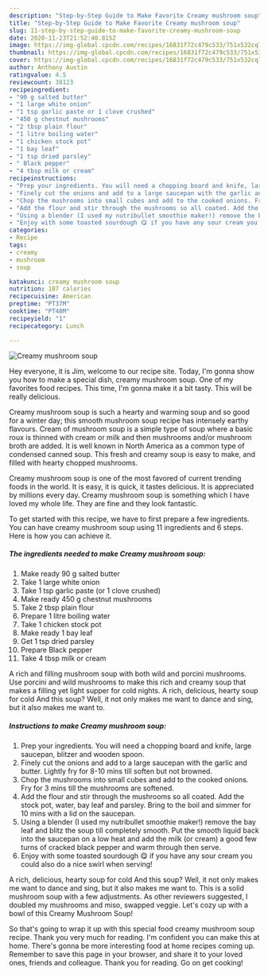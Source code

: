 ```yaml
---
description: "Step-by-Step Guide to Make Favorite Creamy mushroom soup"
title: "Step-by-Step Guide to Make Favorite Creamy mushroom soup"
slug: 11-step-by-step-guide-to-make-favorite-creamy-mushroom-soup
date: 2020-11-23T21:52:40.815Z
image: https://img-global.cpcdn.com/recipes/16831f72c479c533/751x532cq70/creamy-mushroom-soup-recipe-main-photo.jpg
thumbnail: https://img-global.cpcdn.com/recipes/16831f72c479c533/751x532cq70/creamy-mushroom-soup-recipe-main-photo.jpg
cover: https://img-global.cpcdn.com/recipes/16831f72c479c533/751x532cq70/creamy-mushroom-soup-recipe-main-photo.jpg
author: Anthony Austin
ratingvalue: 4.5
reviewcount: 38123
recipeingredient:
- "90 g salted butter"
- "1 large white onion"
- "1 tsp garlic paste or 1 clove crushed"
- "450 g chestnut mushrooms"
- "2 tbsp plain flour"
- "1 litre boiling water"
- "1 chicken stock pot"
- "1 bay leaf"
- "1 tsp dried parsley"
- " Black pepper"
- "4 tbsp milk or cream"
recipeinstructions:
- "Prep your ingredients. You will need a chopping board and knife, large saucepan, blitzer and wooden spoon."
- "Finely cut the onions and add to a large saucepan with the garlic and butter. Lightly fry for 8-10 mins till soften but not browned."
- "Chop the mushrooms into small cubes and add to the cooked onions. Fry for 3 mins till the mushrooms are softened."
- "Add the flour and stir through the mushrooms so all coated. Add the stock pot, water, bay leaf and parsley. Bring to the boil and simmer for 10 mins with a lid on the saucepan."
- "Using a blender (I used my nutribullet smoothie maker!) remove the bay leaf and blitz the soup till completely smooth. Put the smooth liquid back into the saucepan on a low heat and add the milk (or cream) a good few turns of cracked black pepper and warm through then serve."
- "Enjoy with some toasted sourdough 😋 if you have any sour cream you could also do a nice swirl when serving!"
categories:
- Recipe
tags:
- creamy
- mushroom
- soup

katakunci: creamy mushroom soup 
nutrition: 187 calories
recipecuisine: American
preptime: "PT37M"
cooktime: "PT48M"
recipeyield: "1"
recipecategory: Lunch

---
```



![Creamy mushroom soup](https://img-global.cpcdn.com/recipes/16831f72c479c533/751x532cq70/creamy-mushroom-soup-recipe-main-photo.jpg)

Hey everyone, it is Jim, welcome to our recipe site. Today, I'm gonna show you how to make a special dish, creamy mushroom soup. One of my favorites food recipes. This time, I'm gonna make it a bit tasty. This will be really delicious.

Creamy mushroom soup is such a hearty and warming soup and so good for a winter day; this smooth mushroom soup recipe has intensely earthy flavours. Cream of mushroom soup is a simple type of soup where a basic roux is thinned with cream or milk and then mushrooms and/or mushroom broth are added. It is well known in North America as a common type of condensed canned soup. This fresh and creamy soup is easy to make, and filled with hearty chopped mushrooms.

Creamy mushroom soup is one of the most favored of current trending foods in the world. It is easy, it is quick, it tastes delicious. It is appreciated by millions every day. Creamy mushroom soup is something which I have loved my whole life. They are fine and they look fantastic.


To get started with this recipe, we have to first prepare a few ingredients. You can have creamy mushroom soup using 11 ingredients and 6 steps. Here is how you can achieve it.

<!--inarticleads1-->

##### The ingredients needed to make Creamy mushroom soup:

1. Make ready 90 g salted butter
1. Take 1 large white onion
1. Take 1 tsp garlic paste (or 1 clove crushed)
1. Make ready 450 g chestnut mushrooms
1. Take 2 tbsp plain flour
1. Prepare 1 litre boiling water
1. Take 1 chicken stock pot
1. Make ready 1 bay leaf
1. Get 1 tsp dried parsley
1. Prepare  Black pepper
1. Take 4 tbsp milk or cream


A rich and filling mushroom soup with both wild and porcini mushrooms. Use porcini and wild mushrooms to make this rich and creamy soup that makes a filling yet light supper for cold nights. A rich, delicious, hearty soup for cold And this soup? Well, it not only makes me want to dance and sing, but it also makes me want to. 

<!--inarticleads2-->

##### Instructions to make Creamy mushroom soup:

1. Prep your ingredients. You will need a chopping board and knife, large saucepan, blitzer and wooden spoon.
1. Finely cut the onions and add to a large saucepan with the garlic and butter. Lightly fry for 8-10 mins till soften but not browned.
1. Chop the mushrooms into small cubes and add to the cooked onions. Fry for 3 mins till the mushrooms are softened.
1. Add the flour and stir through the mushrooms so all coated. Add the stock pot, water, bay leaf and parsley. Bring to the boil and simmer for 10 mins with a lid on the saucepan.
1. Using a blender (I used my nutribullet smoothie maker!) remove the bay leaf and blitz the soup till completely smooth. Put the smooth liquid back into the saucepan on a low heat and add the milk (or cream) a good few turns of cracked black pepper and warm through then serve.
1. Enjoy with some toasted sourdough 😋 if you have any sour cream you could also do a nice swirl when serving!


A rich, delicious, hearty soup for cold And this soup? Well, it not only makes me want to dance and sing, but it also makes me want to. This is a solid mushroom soup with a few adjustments. As other reviewers suggested, I doubled my mushrooms and miso, swapped veggie. Let&#39;s cozy up with a bowl of this Creamy Mushroom Soup! 

So that's going to wrap it up with this special food creamy mushroom soup recipe. Thank you very much for reading. I'm confident you can make this at home. There's gonna be more interesting food at home recipes coming up. Remember to save this page in your browser, and share it to your loved ones, friends and colleague. Thank you for reading. Go on get cooking!
